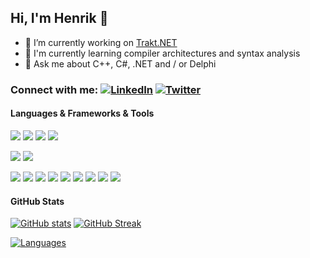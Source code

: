 ## Hi, I'm Henrik 👋

- 🔭 I’m currently working on [Trakt.NET](https://henrikfroehling.github.io/Trakt.NET)
- 🌱 I'm currently learning compiler architectures and syntax analysis
- 💬 Ask me about C++, C#, .NET and / or Delphi

### Connect with me: [![LinkedIn](https://img.shields.io/badge/LinkedIn-0077B5?style=for-the-badge&logo=linkedin&logoColor=white)](https://www.linkedin.com/in/henrikfroehling) [![Twitter](https://img.shields.io/badge/Twitter-1DA1F2?style=for-the-badge&logo=twitter&logoColor=white)](https://twitter.com/henrikfroehling)

#### Languages & Frameworks & Tools
![](https://img.shields.io/badge/C%23-239120?style=for-the-badge&logo=c-sharp&logoColor=white)
![](https://img.shields.io/badge/C%2B%2B-00599C?style=for-the-badge&logo=c%2B%2B&logoColor=white)
![](https://img.shields.io/badge/C-00599C?style=for-the-badge&logo=c&logoColor=white)
![](https://img.shields.io/badge/Delphi-B22222?style=for-the-badge&logo=delphi&logoColor=white)

![](https://img.shields.io/badge/.NET-5C2D91?style=for-the-badge&logo=dot-net&logoColor=white)
![](https://img.shields.io/badge/Qt-41CD52?style=for-the-badge&logo=qt&logoColor=white)

![](https://img.shields.io/badge/Visual_Studio-5C2D91?style=for-the-badge&logo=visual%20studio&logoColor=white)
![](https://img.shields.io/badge/Visual_Studio_Code-0078D4?style=for-the-badge&logo=visual%20studio%20code&logoColor=white)
![](https://img.shields.io/badge/Delphi_RAD_Studio-B22222?style=for-the-badge&logo=delphi&logoColor=white)
![](https://img.shields.io/badge/CMake-064F8C?style=for-the-badge&logo=cmake&logoColor=white)
![](https://img.shields.io/badge/Git-F05032?style=for-the-badge&logo=git&logoColor=white)
![](https://img.shields.io/badge/GitKraken-179287?style=for-the-badge&logo=GitKraken&logoColor=white)
![](https://img.shields.io/badge/NuGet-004880?style=for-the-badge&logo=nuget&logoColor=white)
![](https://img.shields.io/badge/Postman-FF6C37?style=for-the-badge&logo=Postman&logoColor=white)
![](https://img.shields.io/badge/JIRA-0052CC?style=for-the-badge&logo=jira&logoColor=white)

#### GitHub Stats
[![GitHub stats](https://github-readme-stats.vercel.app/api?username=henrikfroehling&count_private=true&show_icons=true&theme=dark)](https://github.com/anuraghazra/github-readme-stats)
[![GitHub Streak](http://github-readme-streak-stats.herokuapp.com?user=henrikfroehling&theme=dark&date_format=j%20M%5B%20Y%5D)](https://git.io/streak-stats)

[![Languages](https://github-readme-stats.vercel.app/api/top-langs/?username=henrikfroehling&layout=compact&theme=dark)](https://github-readme-stats.vercel.app/api/top-langs/?username=henrikfroehling&layout=compact&theme=dark)

